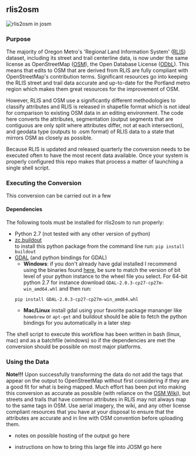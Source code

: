 
## rlis2osm
![rlis2osm in josm](https://raw.githubusercontent.com/grant-humphries/rlis2osm/images/rlis2osm_in_josm.png)

### Purpose
The majority of Oregon Metro's 'Regional Land Information System' ([RLIS](http://www.oregonmetro.gov/rlis-live)) dataset, including its street and trail centerline data, is now under the same license as OpenStreetMap ([OSM](osm.org)), the Open Database License ([ODbL](http://opendatacommons.org/licenses/odbl/)).  This means that edits to OSM that are derived from RLIS are fully compliant with OpenStreetMap's contribution terms.  Significant resources go into keeping the RLIS street and trail data accurate and up-to-date for the Portland metro region which makes them great resources for the improvement of OSM.

However, RLIS and OSM use a significantly different methodologies to classify attributes and RLIS is released in shapefile format which is not ideal for comparison to existing OSM data in an editing environment.  The code here converts the attributes, segmentation (output segments that are contiguous are only split where attributes differ, not at each intersection), and geodata type (outputs to .osm format) of RLIS data to a state that mirrors OSM as closely as possible.

Because RLIS is updated and released quarterly the conversion needs to be executed often to have the most recent data available.  Once your system is properly configured this repo makes that process a matter of launching a single shell script.

### Executing the Conversion
This conversion can be carried out in a few 

#### Dependencies
The following tools must be installed for rlis2osm to run properly:

* Python 2.7 (not tested with any other version of python)
* [zc.buildout](https://pypi.python.org/pypi/zc.buildout/2.5.3)  
  to install this python package from the command line run: `pip install buildout`
* [GDAL](http://www.gdal.org/) (and python bindings for GDAL)
    * **Windows**: if you don't already have gdal installed I recommend using the binaries found [here](http://www.lfd.uci.edu/~gohlke/pythonlibs/#gdal), be sure to match the version of bit level of your python instance to the wheel file you select.  For 64-bit python 2.7 for instance download `GDAL-2.0.3-cp27-cp27m-win_amd64.whl` and then run:
    ```
    pip install GDAL-2.0.3-cp27-cp27m-win_amd64.whl
    ```
    * **Mac/Linux** install gdal using your favorite package mananger like `homebrew` or `apt-get` and buildout should be able to fetch the python bindings for you automatically in a later step

The shell script to execute this workflow has been written in bash (linux, mac) and as a batchfile (windows) so if the dependencies are met the conversion should be possible on most major platforms.



### Using the Data
**Note!!!** Upon successfully transforming the data do not add the tags that appear on the output to OpenStreetMap without first considering if they are a good fit for what is being mapped.  Much effort has been put into making this conversion as accurate as possible (with reliance on the [OSM Wiki](wiki.osm.org)), but streets and trails that have common attributes in RLIS may not always map to the same tags in OSM.  Use aerial imagery, the wiki, and any other license compliant resources that you have at your disposal to ensure that the attributes are accurate and in line with OSM convention before uploading them.

* notes on possible hosting of the output go here

* instructions on how to bring this large file into JOSM go here
